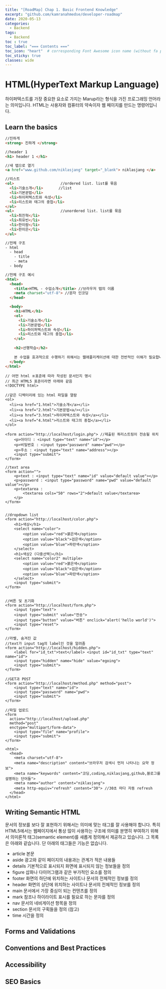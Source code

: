 ```yaml
---
title: "[RoadMap] Chap 1. Basic Frontend Knowledge"
excerpt: "github.com/kamranahmedse/developer-roadmap"
date: 2020-05-13
categories:
  - Backend
tags:
  - Backend 
toc : true
toc_label: "=== Contents ==="
toc_icon: "heart"  # corresponding Font Awesome icon name (without fa prefix)
toc_sticky: true
classes: wide
---
```


# HTML(HyperText Markup Language)  

하이퍼텍스트를 가장 중요한 요소로 가지는 Marup라는 형식을 가진 프로그래밍 언어라는 의미입니다. HTML는 사용자와 컴퓨터의 약속이자 웹 페이지를 만드는 명령어입니다.  

## Learn the basics

```html
//진하게
<strong> 진하게 </strong>

//header 1 
<h1> header 1 </h1>

//새 탭으로 열기
<a href="www.github.com/niklasjang" target="_blank"> niklasjang </a> 

//리스트
<ol>                     //ordered list. list를 묶음
  <li>기술소개</li>       //list
  <li>기본문법</li>
  <li>하이퍼텍스트와 속성</li>
  <li>리스트와 태그의 중첩</li>
</ol>
<ul>                     //unordered list. list를 묶음
  <li>최진혁</li>
  <li>최유빈</li>
  <li>한이람</li>
  <li>한이은</li>
</ul>
```

```html
//전체 구조
- html
  - head
    - title
    - meta
  - body

//전체 구조 예시
<html>
  <head>
    <title>HTML - 수업소개</title> //브라우저 탭의 이름
    <meta charset="utf-8"> //문자 인코딩
  </head>

  <body>
    <h1>HTML</h1>
    <ol>
      <li>기술소개</li>
      <li>기본문법</li>
      <li>하이퍼텍스트와 속성</li>
      <li>리스트와 태그의 중첩</li>
    </ol>
    
    <h2>선행학습</h2>
    
    본 수업을 효과적으로 수행하기 위해서는 웹애플리케이션에 대한 전반적인 이해가 필요합니다. 이를 위해서 준비된 수업은 아래 링크를 통해서 접근하실 수 있습니다. 
  </body>
</html>
```

```htmp
// 어떤 html ㅍ표준에 따라 작성된 문서인지 명시
// 최근 HTML5 표준이라면 아래와 같음
<!DOCTYPE html>
```

```htmp
//같은 디렉터리에 있는 html 파일을 열람
<ol>
  <li><a href="1.html">기술소개</a></li>
  <li><a href="2.html">기본문법<a/></li>
  <li><a href="3.html">하이퍼텍스트와 속성</a></li>
  <li><a href="4.html">리스트와 태그의 중첩</a></li>
</ol>
```

```htmp
<form action="http://localhost/login.php"> //제출된 쿼리스트링이 전송될 위치
    <p>아이디 : <input type="text" name="id"></p>
    <p>비밀번호 : <input type="password" name="pwd"></p>
    <p>주소 : <input type="text" name="address"></p>
    <input type="submit">
</form>

//text area
<form action="">
    <p>text : <input type="text" name="id" value="default value"></p>
    <p>password : <input type="password" name="pwd" value="default value"></p>
    <p>textarea :
        <textarea cols="50" rows="2">default value</textarea>
    </p>
</form>


//dropdown list
<form action="http://localhost/color.php">
    <h1>색상</h1>
    <select name="color">
        <option value="red">붉은색</option>
        <option value="black">검은색</option>
        <option value="blue">파란색</option>
    </select>
    <h1>색상2 (다중선택)</h1>
    <select name="color2" multiple>
        <option value="red">붉은색</option>
        <option value="black">검은색</option>
        <option value="blue">파란색</option>
    </select>
    <input type="submit">
</form>


//버튼 및 초기화
<form action="http://localhost/form.php">
    <input type="text">
    <input type="submit" value="전송">
    <input type="button" value="버튼" onclick="alert('hello world')">
    <input type="reset">
</form>

//라벨, 숨겨진 값
//text가 input tag의 label인 것을 알려줌
<form action="http://localhost/hidden.php">
    <label for="id_txt">text</label> <input id="id_txt" type="text" name="id"> 
    <input type="hidden" name="hide" value="egoing">
    <input type="submit">
</form>
```

```text
//GET과 POST
<form action="http://localhost/method.php" method="post">
    <input type="text" name="id">
    <input type="password" name="pwd">
    <input type="submit">
</form>

//파일 업로드
<form 
  action="http://localhost/upload.php"
  method="post" 
  enctype="multipart/form-data">
    <input type="file" name="profile">
    <input type="submit">
</form>
```

```htmp
<html>
  <head>
    <meta charset="utf-8">
    <meta name="description" content="브라우저 검색시 먼저 나타나는 요약 정보">
    <meta name="keywords" content="코딩,coding,niklasjang,github,블로그를 설명하는 단어들">
    <meta name="author" content="niklasjang">
    <meta http-equiv="refresh" content="30"> //30초 마다 자동 refresh
  </head>
</html>
```

## Writing Semantic HTML

문서의 정보를 보다 잘 표현하기 위해서는 의미에 맞는 태그를 잘 사용해야 합니다. 특히 HTML5에서는 웹페이지에서 통상 많이 사용하는 구조에 의미를 분명히 부여하기 위해서 의미론적 태그(semantic element)를 새롭게 정의해서 제공하고 있습니다. 그 목록은 아래와 같습니다. 단 아래의 태그들은 기능은 없습니다.  

- article	본문
- aside	광고와 같이 페이지의 내용과는 관계가 적은 내용들
- details	기본적으로 표시되지 화면에 표시되지 않는 정보들을 정의
- figure	삽화나 다이어그램과 같은 부가적인 요소를 정의
- footer	화면의 하단에 위치하는 사이트나 문서의 전체적인 정보를 정의
- header	화면의 상단에 위치하는 사이트나 문서의 전체적인 정보를 정의
- main	문서에서 가장 중심이 되는 컨텐츠를 정의
- mark	참조나 하이라이트 표시를 필요로 하는 문자를 정의
- nav	문서의 네비게이션 항목을 정의
- section	문서의 구획들을 정의 (참고)
- time	시간을 정의

## Forms and Validations

## Conventions and Best Practices

## Accessibility

## SEO Basics